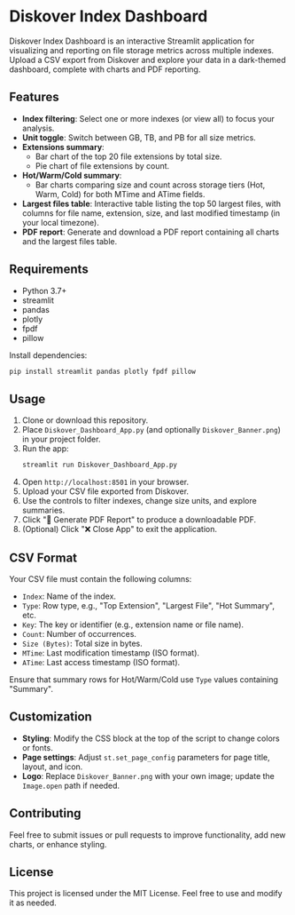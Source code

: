 # Diskover Index Dashboard

Diskover Index Dashboard is an interactive Streamlit application for visualizing and reporting on file storage metrics across multiple indexes. Upload a CSV export from Diskover and explore your data in a dark-themed dashboard, complete with charts and PDF reporting.

## Features

- **Index filtering**: Select one or more indexes (or view all) to focus your analysis.
- **Unit toggle**: Switch between GB, TB, and PB for all size metrics.
- **Extensions summary**:
  - Bar chart of the top 20 file extensions by total size.
  - Pie chart of file extensions by count.
- **Hot/Warm/Cold summary**:
  - Bar charts comparing size and count across storage tiers (Hot, Warm, Cold) for both MTime and ATime fields.
- **Largest files table**: Interactive table listing the top 50 largest files, with columns for file name, extension, size, and last modified timestamp (in your local timezone).
- **PDF report**: Generate and download a PDF report containing all charts and the largest files table.

## Requirements

- Python 3.7+
- streamlit
- pandas
- plotly
- fpdf
- pillow

Install dependencies:

```bash
pip install streamlit pandas plotly fpdf pillow
```

## Usage

1. Clone or download this repository.
2. Place `Diskover_Dashboard_App.py` (and optionally `Diskover_Banner.png`) in your project folder.
3. Run the app:
   ```bash
   streamlit run Diskover_Dashboard_App.py
   ```
4. Open `http://localhost:8501` in your browser.
5. Upload your CSV file exported from Diskover.
6. Use the controls to filter indexes, change size units, and explore summaries.
7. Click "📄 Generate PDF Report" to produce a downloadable PDF.
8. (Optional) Click "❌ Close App" to exit the application.

## CSV Format

Your CSV file must contain the following columns:

- `Index`: Name of the index.
- `Type`: Row type, e.g., "Top Extension", "Largest File", "Hot Summary", etc.
- `Key`: The key or identifier (e.g., extension name or file name).
- `Count`: Number of occurrences.
- `Size (Bytes)`: Total size in bytes.
- `MTime`: Last modification timestamp (ISO format).
- `ATime`: Last access timestamp (ISO format).

Ensure that summary rows for Hot/Warm/Cold use `Type` values containing "Summary".

## Customization

- **Styling**: Modify the CSS block at the top of the script to change colors or fonts.
- **Page settings**: Adjust `st.set_page_config` parameters for page title, layout, and icon.
- **Logo**: Replace `Diskover_Banner.png` with your own image; update the `Image.open` path if needed.

## Contributing

Feel free to submit issues or pull requests to improve functionality, add new charts, or enhance styling.

## License

This project is licensed under the MIT License. Feel free to use and modify it as needed.

